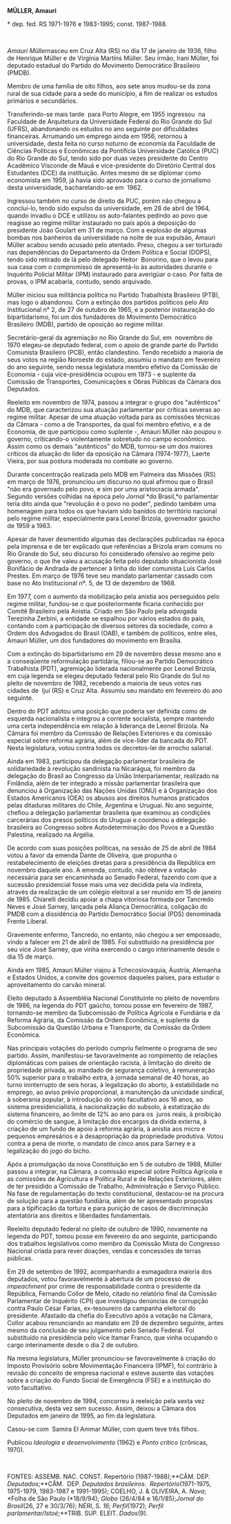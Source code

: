 **MÜLLER, Amauri**

\* dep. fed. RS 1971-1976 e 1983-1995; const. 1987-1988.

 

*Amauri Müller*nasceu em Cruz Alta (RS) no dia 17 de janeiro de 1936,
filho de Henrique Müller e de Virgínia Martins Müller. Seu irmão, Irani
Müller, foi deputado estadual do Partido do Movimento Democrático
Brasileiro (PMDB).

Membro de uma família de oito filhos, aos sete anos mudou-se da zona
rural de sua cidade para a sede do município, a fim de realizar os
estudos primários e secundários.

Transferindo-se mais tarde  para Porto Alegre, em 1955 ingressou  na
Faculdade de Arquitetura da Universidade Federal do Rio Grande do Sul
(UFRS), abandonando os estudos no ano seguinte por dificuldades
financeiras. Arrumando um emprego ainda em 1956, retornou à
universidade, desta feita no curso noturno de economia da Faculdade de
Ciências Políticas e Econômicas da Pontifícia Universidade Católica
(PUC) do Rio Grande do Sul, tendo sido por duas vezes presidente do
Centro Acadêmico Visconde de Mauá e vice-presidente do Diretório Central
dos Estudantes (DCE) da instituição. Antes mesmo de se diplomar como
economista em 1959, já havia sido aprovado para o curso de jornalismo
desta universidade, bacharelando-se em  1962.

Ingressou também no curso de direito da PUC, porém não chegou a
concluí-lo, tendo sido expulso da universidade, em 28 de abril de 1964,
quando invadiu o DCE e utilizou os auto-falantes pedindo ao povo que
reagisse ao regime militar instaurado no país após a deposição do
presidente João Goulart em 31 de março. Com a explosão de algumas bombas
nos banheiros da universidade na noite de sua expulsão, Amauri Müller
acabou sendo acusado pelo atentado. Preso, chegou a ser torturado nas
dependências do Departamento da Ordem Política e Social (DOPS), tendo
sido retirado de lá pelo delegado Heitor  Bonorino, que o levou para sua
casa com o compromisso de apresentá-lo às autoridades durante o
Inquérito Policial Militar (IPM) instaurado para averigüar o caso. Por
falta de provas, o IPM acabaria, contudo, sendo arquivado.

Müller iniciou sua militância política no Partido Trabalhista Brasileiro
(PTB), mas logo o abandonou. Com a extin­ção dos partidos políticos pelo
Ato Instituci­onal n° 2, de 27 de outubro de 1965, e a posterior
instauração do bipartidarismo, foi um dos fundadores do Movimento
Democrático Brasileiro (MDB), partido de oposição ao regime militar.

Secretário-geral da agremiação no Rio Grande do Sul, em  novembro de
1970 elegeu-se deputado federal, com o apoio de grande parte do Partido
Comunista Brasileiro (PCB), então clandestino. Tendo recebido a maioria
de seus votos na região Noroeste do estado, assumiu o mandato em
fevereiro do ano seguinte, sendo nessa legislatura membro efetivo da
Comissão de Economia - cuja vice-presidência ocupou em 1973 - e suplente
da Comissão de Transportes, Comunicações e Obras Públicas da Câmara dos
Deputados.

Reeleito em novembro de 1974, passou a integrar o grupo dos "autênticos"
do MDB, que caracterizou sua atuação parlamentar por críticas severas ao
regime militar. Apesar de uma atuação voltada para as comissões técnicas
da Câmara - como a de Transportes, da qual foi membro efetivo, e a de
Economia, de que participou como suplente -, Amauri Müller não poupou o
governo, criticando-o violentamente sobretudo no campo econômico. Assim
como os demais "autênticos" do MDB, tornou-se um dos maiores críticos da
atuação do líder da oposição na Câmara (1974-1977), Laerte Vieira, por
sua postura moderada no combate ao governo.

Durante concentração realizada pelo MDB em Palmeira das Missões (RS) em
março de 1976, pronunciou um discurso no qual afirmou que o Brasil "não
era governado pelo povo, e sim por uma aristocracia armada".  Segundo
versões colhidas na época pelo *Jornal* *do Brasil,*o parlamentar teria
dito ainda que "revolução é o povo no poder", pedindo também uma
homenagem para todos os que haviam sido banidos do território nacional
pelo regime militar, especialmente para Leonel Brizola, governador
gaúcho de 1959 a 1963.

Apesar de haver desmentido algumas das declarações publicadas na época
pela imprensa e de ter explicado que referências a Brizola eram comuns
no Rio Grande do Sul, seu discurso foi considerado ofensivo ao regime
pelo governo, o que lhe valeu a acusação feita pelo deputado
situacionista José Bonifácio de Andrada de pertencer à linha do líder
comunista Luís Carlos Prestes. Em março de 1976 teve seu mandato
parlamentar cassado com base no Ato Institucional nº. 5, de 13 de
dezembro de 1968.

Em 1977, com o aumento da mobilização pela anistia aos perseguidos pelo
regime militar, fundou-se o que posteriormente ficaria conhecido por
Comitê Brasileiro pela Anistia. Criado em São Paulo pela advogada
Terezinha Zerbini, a entidade se espalhou por vários estados do país,
contando com a participação de diversos setores da sociedade, como a
Ordem dos Advogados do Brasil (OAB), e também de políticos, entre eles,
Amauri Müller, um dos fundadores do movimento em Brasília.

Com a extinção do bipartidarismo em 29 de novembro desse mesmo ano e a
conseqüente reformulação partidária, filiou-se ao Partido Democrático
Trabalhista (PDT), agremiação liderada nacionalmente por Leonel Brizola,
em cuja legenda se elegeu deputado federal pelo Rio Grande do Sul no
pleito de novembro de 1982, recebendo a maioria de seus votos nas
cidades de  Ijuí (RS) e Cruz Alta. Assumiu seu mandato em fevereiro do
ano seguinte.

Dentro do PDT adotou uma posição que poderia ser definida como de
esquerda nacionalista e integrou a corrente socialista, sempre mantendo
uma certa independência em relação à liderança de Leonel Brizola. Na
Câmara foi membro da Comissão de Relações Exteriores e da comissão
especial sobre reforma agrária, além de vice-líder da bancada do PDT.
Nesta legislatura, votou contra todos os decretos-lei de arrocho
salarial.

Ainda em 1983, participou da delegação parlamentar brasileira de
solidariedade à revolução sandinista na Nicarágua, foi membro da
delegação do Brasil ao Congresso da União Interparlamentar, realizado na
Finlândia, além de ter integrado a missão parlamentar brasileira que
denunciou à Organização das Nações Unidas (ONU) e à Organização dos
Estados Americanos (OEA) os abusos aos direitos humanos praticados pelas
ditaduras militares do Chile, Argentina e Uruguai. No ano seguinte,
chefiou a delegação parlamentar brasileira que examinou as condições
carcerárias dos presos políticos do Uruguai e coordenou a delegação
brasileira ao Congresso sobre Autodeterminação dos Povos e a Questão
Palestina, realizado na Argélia.

De acordo com suas posições políticas, na sessão de 25 de abril de 1984
votou a favor da emenda Dante de Oliveira, que propunha o
restabelecimento de eleições diretas para a presidência da República em
novembro daquele ano. A emenda, contudo, não obteve a votação necessária
para ser encaminhada ao Senado Federal, fazendo com que a sucessão
presidencial fosse mais uma vez decidida pela via indireta, através da
realização de um colégio eleitoral a ser reunido em 15 de janeiro de
1985. Chiarelli decidiu apoiar a chapa vitoriosa formada por Tancredo
Neves e José Sarney, lançada pela Aliança Democrática, coligação do PMDB
com a dissidência do Partido Democrático Social (PDS) denominada Frente
Liberal.

Gravemente enfermo, Tancredo, no entanto, não chegou a ser empossado,
vindo a falecer em 21 de abril de 1985. Foi substituído na presidência
por seu vice José Sarney, que vinha exercendo o cargo interinamente
desde o dia 15 de março.

Ainda em 1985, Amauri Müller viajou à Tchecoslováquia, Áustria, Alemanha
e Estados Unidos, a convite dos governos daqueles países, para estudar o
aproveitamento do carvão mineral.

Eleito deputado à Assembléia Nacional Constituinte no pleito de novembro
de 1986, na legenda do PDT gaúcho, tomou posse em fevereiro de 1987,
tornando-se membro da Subcomissão de Política Agrícola e Fundiária e da
Reforma Agrária, da Comissão da Ordem Econômica, e suplente da
Subcomissão da Questão Urbana e Transporte, da Comissão da Ordem
Econômica.

Nas principais votações do período cumpriu fielmente o programa de seu
partido. Assim, manifestou-se favoravelmente ao rompimento de relações
diplomáticas com países de orientação racista, à limitação do direito de
propriedade privada, ao mandado de segurança coletivo, à remuneração 50%
superior para o trabalho extra, à jornada semanal de 40 horas, ao turno
ininterrupto de seis horas, à legalização do aborto, à estabilidade no
emprego, ao aviso prévio proporcional, à manutenção da unicidade
sindical, à soberania popular, à introdução do voto facultativo aos 16
anos, ao sistema presidencialista, à nacionalização do subsolo, à
estatização do sistema financeiro, ao limite de 12% ao ano para os 
juros reais, à proibição do comércio de sangue, à limitação dos encargos
da dívida externa, à criação de um fundo de apoio à reforma agrária, à
anistia aos micro e pequenos empresários e à desapropriação da
propriedade produtiva. Votou contra a pena de morte, o mandato de cinco
anos para Sarney e a legalização do jogo do bicho.

Após a promulgação da nova Constituição em 5 de outubro de 1988, Müller
passou a integrar, na Câmara, a comissão especial sobre Política
Agrícola e as comissões de Agricultura e Política Rural e de Relações
Exteriores, além de ter presidido a Comissão de Trabalho, Administração
e Serviço Público. Na fase de regulamentação do texto constitucional,
destacou-se na procura de solução para a questão fundiária, além de ter
apresentado propostas para a tipificação da tortura e para punição de
casos de discriminação atentatória aos direitos e liberdades
fundamentais.

Reeleito deputado federal no pleito de outubro de 1990, novamente na
legenda do PDT, tomou posse em fevereiro do ano seguinte, participando
dos trabalhos legislativos como membro da Comissão Mista do Congresso
Nacional criada para rever doações, vendas e concessões de terras
públicas.

Em 29 de setembro de 1992, acompanhando a esmagadora maioria dos
deputados, votou favoravelmente à abertura de um processo de
*impeachment* por crime de responsabilidade contra o presidente da
República, Fernando Collor de Melo, citado no relatório final da
Comissão Parlamentar de Inquérito (CPI) que investigou denúncias de
corrupção contra Paulo César Farias, ex-tesoureiro da campanha eleitoral
do presidente. Afastado da chefia do Executivo após a votação na Câmara,
Collor acabou renunciando ao mandato em 29 de dezembro seguinte, antes
mesmo da conclusão de seu julgamento pelo Senado Federal. Foi
substituído na presidência pelo vice Itamar Franco, que vinha ocupando o
cargo interinamente desde o dia 2 de outubro.

Na mesma legislatura, Müller pronunciou-se favoravelmente à criação do
Imposto Provisório sobre Movimentação Financeira (IPMF), foi contrário à
revisão do conceito de empresa nacional e esteve ausente das votações
sobre a criação do Fundo Social de Emergência (FSE) e a instituição do
voto facultativo.

No pleito de novembro de 1994, concorreu à reeleição pela sexta vez
consecutiva, desta vez sem sucesso. Assim, deixou a Câmara dos Deputados
em janeiro de 1995, ao fim da legislatura.

Casou-se com  Samira El Ammar Müller, com quem teve três filhos.

Publicou *Ideologia e desenvolvimento* (1962) e *Ponto crítico*
(crônicas, 1970).

 

FONTES: ASSEMB. NAC. CONST. Repertório (1987-1988);**CÂM. DEP. 
*Deputados*;**CÂM.  DEP. *Deputados brasileiros.  Repertório*(1971-1975,
1975-1979, 1983-1987 e 1991-1995); COELHO, J. & OLIVEIRA, A. *Nova*;
*Folha de São Paulo (*18/9/94); *Globo* (26/4/84 e 16/1/85);*Jornal do
Brasil*(26, 27 e 30/3/76); NÉRI, S. *16; Perfil*(1972); *Perfil
parlamentar/Istoé*;**TRIB. SUP. ELEIT. *Dados*(9).
